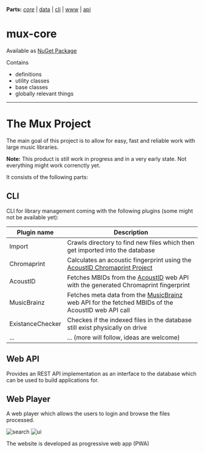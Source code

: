 **Parts:** *[core](https://github.com/tobiaswuerth/mux-core)* | [data](https://github.com/tobiaswuerth/mux-data) | [cli](https://github.com/tobiaswuerth/mux-cli) | [www](https://github.com/tobiaswuerth/mux-www) | [api](https://github.com/tobiaswuerth/mux-api)

# mux-core

Available as [NuGet Package](https://www.nuget.org/packages/ch.wuerth.tobias.mux.Core/)

Contains 
* definitions
* utility classes
* base classes
* globally relevant things

-----

# The Mux Project
The main goal of this project is to allow for easy, fast and reliable work with large music libraries. 

**Note:**
This product is still work in progress and in a very early state. Not everything might work correnctly yet.

It consists of the following parts:

## CLI
CLI for library management coming with the following plugins (some might not be available yet):

Plugin name | Description
------------|----------------
Import | Crawls directory to find new files which then get imported into the database
Chromaprint | Calculates an acoustic fingerprint using the [AcoustID Chromaprint Project](https://github.com/acoustid/chromaprint)
AcoustID | Fetches MBIDs from the [AcoustID](https://acoustid.org/) web API with the generated Chromaprint fingerprint
MusicBrainz | Fetches meta data from the [MusicBrainz](https://musicbrainz.org/) web API for the fetched MBIDs of the AcoustID web API call
ExistanceChecker | Checkes if the indexed files in the database still exist physically on drive
... | ... (more will follow, ideas are welcome)

## Web API
Provides an REST API implementation as an interface to the database which can be used to build applications for.

## Web Player
A web player which allows the users to login and browse the files processed.

![search](https://dl.dropboxusercontent.com/s/cd52h38gy8aj1z5/i_view64_2019-11-26_21-12-10.png)
![ui](https://dl.dropboxusercontent.com/s/08488kssiec0cce/i_view64_2019-11-26_21-13-54.png)

The website is developed as progressive web app (PWA)
